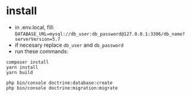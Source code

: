 # install
- in .env.local, fill: `DATABASE_URL=mysql://db_user:db_password@127.0.0.1:3306/db_name?serverVersion=5.7`
- if necesary replace `db_user` and `db_password`
- run these commands:
```
composer install
yarn install
yarn build

php bin/console doctrine:database:create
php bin/console doctrine:migration:migrate
```